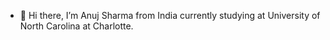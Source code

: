 - 👋 Hi there, I’m Anuj Sharma from India currently studying at University of North Carolina at Charlotte.
